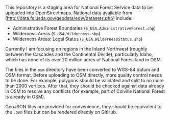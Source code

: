 This repository is a staging area for National Forest Service data to
be uploaded into OpenStreetmaps. National data available from
[http://data.fs.usda.gov/geodata/edw/datasets.php] include:

- Administrative Forest Boundaries (`S_USA.AdministrativeForest.shp`)
- Wilderness Areas (`S_USA.Wilderness.shp`)
- Wilderness Areas: Legal Status (`S_USA.WildernessStatus.shp`)

Currently I am focusing on regions in the Inland Northwest (roughly
between the Cascades and the Continental Divide), particularly Idaho,
which has none of its over 20 million acres of National Forest land in
OSM.

The files in the `osm` directory have been converted to WGS-84 datum
and OSM format. Before uploading to OSM directly, more quality control
needs to be done. For example, polygons should be validated and split
to no more than 2000 vertices.  After that, they should be checked
against data already in OSM to resolve any conflicts (for example,
part of Colville National Forest is already in OSM).

GeoJSON files are provided for convenience, they should be equivalent
to the `.osm` files but can be rendered directly on GitHub.
